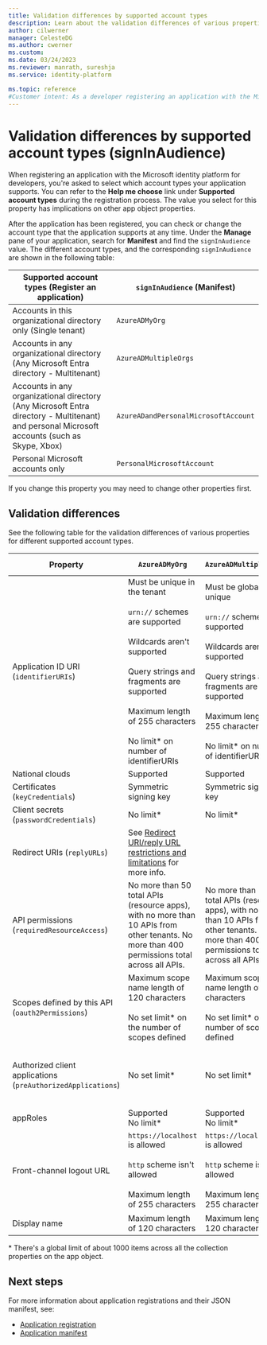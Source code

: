 ```yaml
---
title: Validation differences by supported account types
description: Learn about the validation differences of various properties for different supported account types when registering your app with the Microsoft identity platform.
author: cilwerner
manager: CelesteDG
ms.author: cwerner
ms.custom: 
ms.date: 03/24/2023
ms.reviewer: manrath, sureshja
ms.service: identity-platform

ms.topic: reference
#Customer intent: As a developer registering an application with the Microsoft identity platform, I want to understand the validation differences between supported account types, so that I can ensure that the properties of my application are configured correctly.
---
```


# Validation differences by supported account types (signInAudience)

When registering an application with the Microsoft identity platform for developers, you're asked to select which account types your application supports. You can refer to the **Help me choose** link under **Supported account types** during the registration process. The value you select for this property has implications on other app object properties.

After the application has been registered, you can check or change the account type that the application supports at any time. Under the **Manage** pane of your application, search for **Manifest** and find the `signInAudience` value. The different account types, and the corresponding `signInAudience` are shown in the following table:

| Supported account types (Register an application) | `signInAudience` (Manifest) |
|---------------------------------------------------|-----------------------------|
| Accounts in this organizational directory only (Single tenant) | `AzureADMyOrg` |
| Accounts in any organizational directory (Any Microsoft Entra directory - Multitenant) | `AzureADMultipleOrgs` |
| Accounts in any organizational directory (Any Microsoft Entra directory - Multitenant) and personal Microsoft accounts (such as Skype, Xbox) | `AzureADandPersonalMicrosoftAccount` |
| Personal Microsoft accounts only | `PersonalMicrosoftAccount` |

If you change this property you may need to change other properties first. 

## Validation differences

See the following table for the validation differences of various properties for different supported account types.

| Property | `AzureADMyOrg`  | `AzureADMultipleOrgs` | `AzureADandPersonalMicrosoftAccount` and `PersonalMicrosoftAccount`  |
| -------- | --------------- | --------------------- | -------------------------------------------------------------------- |
| Application ID URI (`identifierURIs`)    | Must be unique in the tenant <br><br> `urn://` schemes are supported <br><br> Wildcards aren't supported <br><br> Query strings and fragments are supported <br><br> Maximum length of 255 characters <br><br> No limit\* on number of identifierURIs                                           | Must be globally unique <br><br> `urn://` schemes are supported <br><br> Wildcards aren't supported <br><br> Query strings and fragments are supported <br><br> Maximum length of 255 characters <br><br> No limit\* on number of identifierURIs                                                                                        | Must be globally unique <br><br> `urn://` schemes aren't supported <br><br> Wildcards, fragments, and query strings aren't supported <br><br> Maximum length of 120 characters <br><br> Maximum of 50 identifierURIs |
| National clouds                             | Supported                 | Supported                | Not supported                          |
| Certificates (`keyCredentials`)             | Symmetric signing key     | Symmetric signing key    | Encryption and asymmetric signing key  |
| Client secrets (`passwordCredentials`)      | No limit\*                | No limit\*               | Maximum of two client secrets  |
| Redirect URIs (`replyURLs`)                 | See [Redirect URI/reply URL restrictions and limitations](reply-url.md) for more info.  |  |   |
| API permissions (`requiredResourceAccess`)  | No more than 50 total APIs (resource apps), with no more than 10 APIs from other tenants. No more than 400 permissions total across all APIs.  | No more than 50 total APIs (resource apps), with no more than 10 APIs from other tenants. No more than 400 permissions total across all APIs. | No more than 50 total APIs (resource apps), with no more than 10 APIs from other tenants. No more than 200 permissions total across all APIs. Maximum of 30 permissions per resource (for example, Microsoft Graph).   |
| Scopes defined by this API (`oauth2Permissions`)             | Maximum scope name length of 120 characters <br><br> No set limit\* on the number of scopes defined       | Maximum scope name length of 120 characters <br><br> No set limit\* on the number of scopes defined    | Maximum scope name length of 40 characters <br><br> Maximum of 100 scopes defined     |
| Authorized client applications (`preAuthorizedApplications`) | No set limit\*  | No set limit\*    | Total maximum of 500 <br><br> Maximum of 100 client apps defined <br><br> Maximum of 30 scopes defined per client  |
| appRoles      | Supported <br> No limit\*   | Supported <br> No limit\* | Not supported |
| Front-channel logout URL      | `https://localhost` is allowed <br><br> `http` scheme isn't allowed <br><br> Maximum length of 255 characters  | `https://localhost` is allowed <br><br> `http` scheme isn't allowed <br><br> Maximum length of 255 characters  | `https://localhost` is allowed, `http://localhost` fails <br><br> `http` scheme isn't allowed <br><br> Maximum length of 255 characters <br><br> Wildcards aren't supported                                            |
| Display name    | Maximum length of 120 characters  | Maximum length of 120 characters  | Maximum length of 90 characters  |

\* There's a global limit of about 1000 items across all the collection properties on the app object.

## Next steps

For more information about application registrations and their JSON manifest, see:

- [Application registration](app-objects-and-service-principals.md)
- [Application manifest](reference-app-manifest.md)
